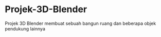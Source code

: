 # Projek-3D-Blender
Projek 3D Blender membuat sebuah bangun ruang dan beberapa objek pendukung lainnya
